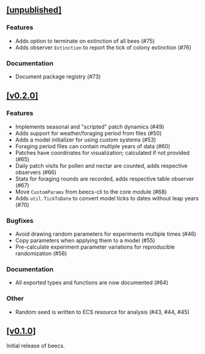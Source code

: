 ## [[unpublished]](https://github.com/mlange-42/beecs/compare/v0.2.0...main)

### Features

- Adds option to terminate on extinction of all bees (#75)
- Adds observer `Extinction` to report the tick of colony extinction (#76)

### Documentation

- Document package registry (#73)

## [[v0.2.0]](https://github.com/mlange-42/beecs/compare/v0.1.0...v0.2.0)

### Features

- Implements seasonal and "scripted" patch dynamics (#49)
- Adds support for weather/foraging period from files (#50)
- Adds a model initializer for using custom systems (#53)
- Foraging period files can contain multiple years of data (#60)
- Patches have coordinates for visualization; calculated if not provided (#65)
- Daily patch visits for pollen and nectar are counted, adds respective observers (#66)
- Stats for foraging rounds are recorded, adds respective table observer (#67)
- Move `CustomParams` from beecs-cli to the core module (#68)
- Adds `util.TickToDate` to convert model ticks to dates without leap years (#70)

### Bugfixes

- Avoid drawing random parameters for experiments multiple times (#46)
- Copy parameters when applying them to a model (#55)
- Pre-calculate experiment parameter variations for reproducible randomization (#56)

### Documentation

- All exported types and functions are now documented (#64)

### Other

- Random seed is written to ECS resource for analysis (#43, #44, #45)

## [[v0.1.0]](https://github.com/mlange-42/beecs/tree/v0.1.0)

Initial release of beecs.
